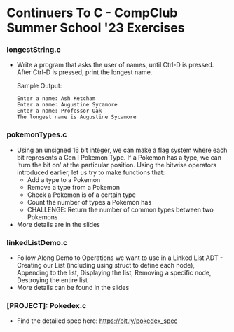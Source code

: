 # Continuers To C - CompClub Summer School '23 Exercises

### longestString.c

- Write a program that asks the user of names, until Ctrl-D is pressed. After Ctrl-D is pressed, print the longest name.

  Sample Output:
    ```
    Enter a name: Ash Ketcham
    Enter a name: Augustine Sycamore
    Enter a name: Professor Oak
    The longest name is Augustine Sycamore
    ```

### pokemonTypes.c

- Using an unsigned 16 bit integer, we can make a flag system where each bit represents a Gen I Pokemon Type. If a Pokemon has a type, we can 'turn the bit on' at the particular position. Using the bitwise operators introduced earlier, let us try to make functions that:
  - Add a type to a Pokemon
  - Remove a type from a Pokemon
  - Check a Pokemon is of a certain type
  - Count the number of types a Pokemon has
  - CHALLENGE: Return the number of common types between two Pokemons
- More details are in the slides
  
  
### linkedListDemo.c

- Follow Along Demo to Operations we want to use in a Linked List ADT - Creating our List (including using struct to define each node), Appending to the list, Displaying the list, Removing a specific node, Destroying the entire list
- More details can be found in the slides



### [PROJECT]: Pokedex.c

- Find the detailed spec here: https://bit.ly/pokedex_spec 
